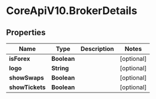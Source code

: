# CoreApiV10.BrokerDetails

## Properties
Name | Type | Description | Notes
------------ | ------------- | ------------- | -------------
**isForex** | **Boolean** |  | [optional] 
**logo** | **String** |  | [optional] 
**showSwaps** | **Boolean** |  | [optional] 
**showTickets** | **Boolean** |  | [optional] 


